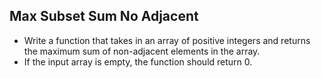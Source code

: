 ## Max Subset Sum No Adjacent

- Write a function that takes in an array of positive integers and returns the maximum sum of non-adjacent elements in the array.
- If the input array is empty, the function should return 0.